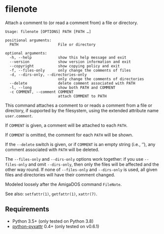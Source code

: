 # filenote

Attach a comment to (or read a comment from) a file or directory.

```
Usage: filenote [OPTIONS] PATH [PATH …]

positional arguments:
  PATH                  File or directory

optional arguments:
  -h, --help            show this help message and exit
  --version             show version information and exit
  --copyright           show copying policy and exit
  -f, --files-only      only change the comments of files
  -d, --dirs-only, --directories-only
                        only change the comments of directories
  --delete              delete comment associated with PATH
  -l, --long            show both PATH and COMMENT
  -c COMMENT, --comment COMMENT
                        attach COMMENT to PATH
```

This command attaches a comment to or reads a comment from a file or directory, if supported by the filesystem, using the extended attribute name `user.comment`.

If `COMMENT` is given, a comment will be attached to each `PATH`.

If `COMMENT` is omitted, the comment for each `PATH` will be shown.

If the `--delete` switch is given, or if `COMMENT` is an empty string (i.e., ‘’), any comment associated with `PATH` will be deleted.

The `--files-only` and `--dirs-only` options work together: if you use `--files-only` and omit `--dirs-only`, then only the files will be affected and the other way round. If none of `--files-only` and `--dirs-only` is used, all given files and directories will have their comment changed.

Modeled loosely after the AmigaDOS command `FileNote`.

See also: `setfattr(1)`, `getfattr(1)`, `xattr(7)`.

## Requirements

* Python 3.5+ (only tested on Python 3.8)
* [python-pyxattr](https://pyxattr.k1024.org/) 0.4+ (only tested on v0.6.1)
